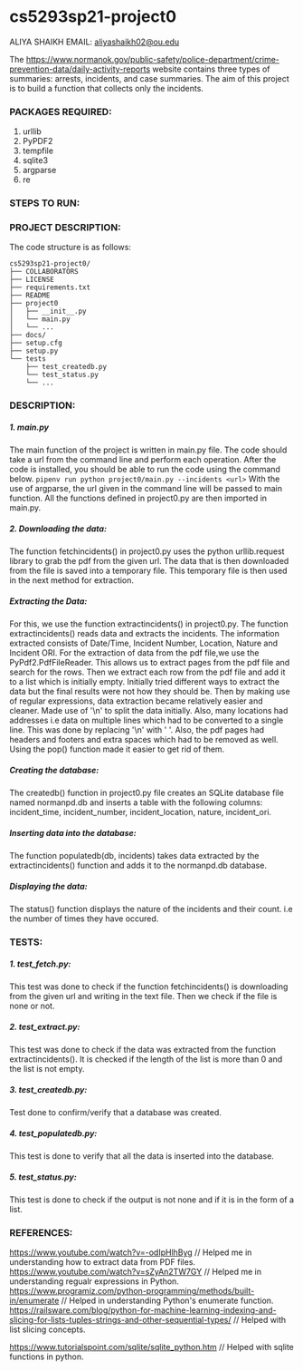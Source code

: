 # cs5293sp21-project0

 ALIYA SHAIKH
 EMAIL: aliyashaikh02@ou.edu

The https://www.normanok.gov/public-safety/police-department/crime-prevention-data/daily-activity-reports website contains three types of summaries: arrests, incidents, and case summaries. The aim of this project is to build a function that collects only the incidents.

### PACKAGES REQUIRED:
1. urllib
2. PyPDF2
3. tempfile
4. sqlite3
5. argparse
6. re

### STEPS TO RUN:


### PROJECT DESCRIPTION:

The code structure is as follows:
```
cs5293sp21-project0/
├── COLLABORATORS
├── LICENSE
├── requirements.txt
├── README
├── project0
│   ├── __init__.py
│   └── main.py
│   └── ...
├── docs/
├── setup.cfg
├── setup.py
└── tests
    ├── test_createdb.py
    └── test_status.py
    └── ... 
```    
### DESCRIPTION:

##### 1. main.py
The main function of the project is written in main.py file. The code should take a url from the command line and perform each operation. After the code is installed, you should be able to run the code using the command below.
`pipenv run python project0/main.py --incidents <url>`
With the use of argparse, the url given in the command line will be passed to main function. All the functions defined in project0.py are then imported in main.py.

##### 2. Downloading the data:
The function fetchincidents() in project0.py uses the python urllib.request library to grab the pdf from the given url.
The data that is then downloaded from the file is saved into a temporary file. This temporary file is then used in the next method for extraction.

##### Extracting the Data:
For this, we use the function extractincidents() in project0.py. 
The function extractincidents() reads data and extracts the incidents. The information extracted consists of Date/Time, Incident Number, Location, Nature and Incident ORI.
For the extraction of data from the pdf file,we use the PyPdf2.PdfFileReader. This allows us to extract pages from the pdf file and search for the rows. Then we extract each row from the pdf file and add it to a list which is initially empty.
Initially tried different ways to extract the data but the final results were not how they should be.
Then by making use of regular expressions, data extraction became relatively easier and cleaner.
Made use of '\n' to split the data initially. Also, many locations had addresses i.e data on multiple lines which had to be converted to a single line. This was done by replacing '\n' with ' '. 
Also, the pdf pages had headers and footers and extra spaces which had to be removed as well. Using the pop() function made it easier to get rid of them.

##### Creating the database:
The createdb() function in project0.py file creates an SQLite database file named normanpd.db and inserts a table with the following columns: incident_time, incident_number, incident_location, nature, incident_ori.

##### Inserting data into the database:
The function populatedb(db, incidents) takes data extracted by the extractincidents() function and adds it to the normanpd.db database.

##### Displaying the data:
The status() function displays the nature of the incidents and their count. i.e the number of times they have occured. 

### TESTS:

##### 1. test_fetch.py: 
This test was done to check if the function fetchincidents() is downloading from the given url and writing in the text file. Then we check if the file is none or not.

##### 2. test_extract.py:
This test was done to check if the data was extracted from the function extractincidents(). It is checked if the length of the list is more than 0 and the list is not empty.

##### 3. test_createdb.py:
Test done to confirm/verify that a database was created.

##### 4. test_populatedb.py:
This test is done to verify that all the data is inserted into the database. 

##### 5. test_status.py:
This test is done to check if the output is not none and if it is in the form of a list.

### REFERENCES:
https://www.youtube.com/watch?v=-odIpHlhByg // Helped me in understanding how to extract data from PDF files.
https://www.youtube.com/watch?v=sZyAn2TW7GY // Helped me in understanding regualr expressions in Python.
https://www.programiz.com/python-programming/methods/built-in/enumerate // Helped in understanding Python's enumerate function.
https://railsware.com/blog/python-for-machine-learning-indexing-and-slicing-for-lists-tuples-strings-and-other-sequential-types/ // Helped with list slicing concepts.

https://www.tutorialspoint.com/sqlite/sqlite_python.htm // Helped with sqlite functions in python.



